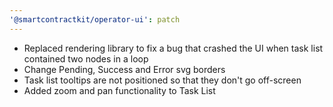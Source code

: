 ```yaml
---
'@smartcontractkit/operator-ui': patch
---
```


- Replaced rendering library to fix a bug that crashed the UI when task list contained two nodes in a loop
- Change Pending, Success and Error svg borders
- Task list tooltips are not positioned so that they don't go off-screen
- Added zoom and pan functionality to Task List

